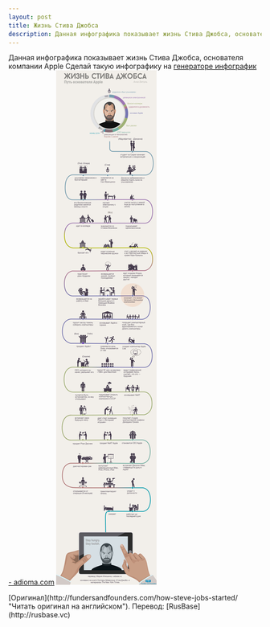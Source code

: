 ```yaml
---
layout: post
title: Жизнь Стива Джобса
description: Данная инфографика показывает жизнь Стива Джобса, основателя компании Apple
---
```

Данная инфографика показывает жизнь Стива Джобса, основателя компании Apple
Сделай такую инфографику на [генераторе инфографик - adioma.com](http://fundersandfounders.com/how-mark-zuckerberg-started/ "Adioma - генератор инфографики")
![Жизнь Стива Джобса - инфографика](/img/zhizn-stiva-dzhobsa.jpg)
<p class="credits">[Оригинал](http://fundersandfounders.com/how-steve-jobs-started/ "Читать оригинал на английском"). Перевод: [RusBase](http://rusbase.vc)</p>
